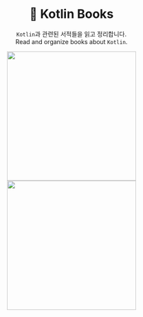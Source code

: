 <div align="center">

# 📖 Kotlin Books

 `Kotlin`과 관련된 서적들을 읽고 정리합니다.</br>
 Read and organize books about `Kotlin`.

<a href="https://github.com/hyunjung-choi/kotlin-books/tree/main/BNR_Kotlin"><img src="http://image.yes24.com/goods/70968413/XL" width="300px"/></a> <a href="https://github.com/hyunjung-choi/kotlin-books/tree/main/Kotlin%20IN%20ACTION"><img src="https://user-images.githubusercontent.com/69616347/182115183-68c7b244-7d65-4356-8a61-eec2f0489055.png" width="300px"/></a>

</div>
